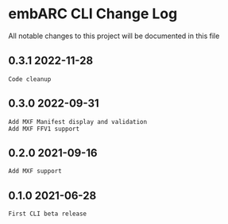 # embARC CLI Change Log

All notable changes to this project will be documented in this file

## 0.3.1 2022-11-28
	Code cleanup

## 0.3.0 2022-09-31
	Add MXF Manifest display and validation
	Add MXF FFV1 support

## 0.2.0 2021-09-16
	Add MXF support

## 0.1.0 2021-06-28
	First CLI beta release
